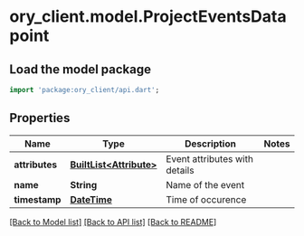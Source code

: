 # ory_client.model.ProjectEventsDatapoint

## Load the model package
```dart
import 'package:ory_client/api.dart';
```

## Properties
Name | Type | Description | Notes
------------ | ------------- | ------------- | -------------
**attributes** | [**BuiltList&lt;Attribute&gt;**](Attribute.md) | Event attributes with details | 
**name** | **String** | Name of the event | 
**timestamp** | [**DateTime**](DateTime.md) | Time of occurence | 

[[Back to Model list]](../README.md#documentation-for-models) [[Back to API list]](../README.md#documentation-for-api-endpoints) [[Back to README]](../README.md)


